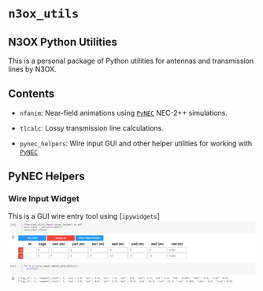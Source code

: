 # `n3ox_utils` 

## N3OX Python Utilities

This is a personal package of Python utilities for antennas and transmission lines by N3OX.

## Contents
 * `nfanim`: Near-field animations using 
 [`PyNEC`](https://github.com/tmolteno/python-necpp/tree/master/PyNEC) NEC-2++ simulations.
 
 * `tlcalc`: Lossy transmission line calculations.

 * `pynec_helpers`: Wire input GUI and other helper utilities for working with [`PyNEC`](https://github.com/tmolteno/python-necpp/tree/master/PyNEC)

 ## PyNEC Helpers

 ### Wire Input Widget

This is a GUI wire entry tool using [`ipywidgets`]
 ![WireInput Screenshot showing GUI wire input interface](/docimages/WireInput_Screenshot.png?raw=true)